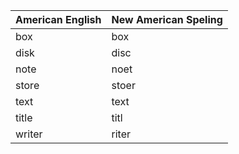 | American English  | New American Speling |
| --- | --- |
| box | box |
| disk | disc |
| note | noet |
| store | stoer |
| text | text |
| title | titl |
| writer  | riter |
